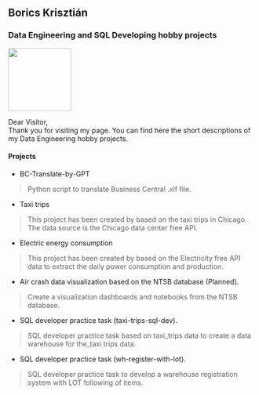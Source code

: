 ## Borics Krisztián
### Data Engineering and SQL Developing hobby projects

<img src=https://devnullsec.hu/logo_small.svg height="128" width="128">

Dear Visitor,<br>
Thank you for visiting my page. You can find here the short descriptions of my Data Engineering hobby projects.

#### Projects

- BC-Translate-by-GPT
> Python script to translate Business Central .xlf file.

- Taxi trips
> This project has been created by based on the taxi trips in Chicago. The data source is the Chicago data center free API.

- Electric energy consumption
> This project has been created by based on the Electricity free API data to extract the daily power consumption and production.

- Air crash data visualization based on the NTSB database (Planned).
> Create a visualization dashboards and notebooks from the NTSB database.

- SQL developer practice task (taxi-trips-sql-dev).
> SQL developer practice task based on taxi_trips data to create a data warehouse for the_taxi trips data.

- SQL developer practice task (wh-register-with-lot).
> SQL developer practice task to develop a warehouse registration system with LOT following of items.
